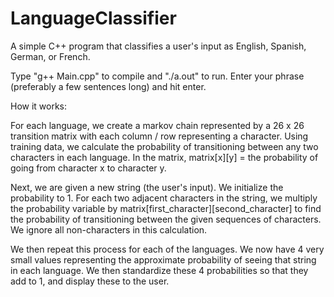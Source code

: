 # LanguageClassifier
A simple C++ program that classifies a user's input as English, Spanish, German, or French.  

Type "g++ Main.cpp" to compile and "./a.out" to run. Enter your phrase (preferably a few sentences long) and hit enter. 

How it works:

For each language, we create a markov chain represented by a 26 x 26 transition matrix with each column / row representing a character. Using training data, we calculate the probability of transitioning between any two characters in each language. In the matrix, matrix[x][y] = the probability of going from character x to character y.

Next, we are given a new string (the user's input). We initialize the probability to 1. For each two adjacent characters in the string, we multiply the probability variable by matrix[first_character][second_character] to find the probability of transitioning between the given sequences of characters. We ignore all non-characters in this calculation.

We then repeat this process for each of the languages. We now have 4 very small values representing the approximate probability of seeing that string in each language. We then standardize these 4 probabilities so that they add to 1, and display these to the user. 
